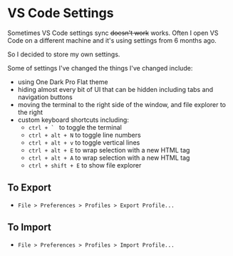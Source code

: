 # VS Code Settings

Sometimes VS Code settings sync <del>doesn't work</del> works. Often I open VS Code on a different machine and it's using settings from 6 months ago.

So I decided to store my own settings.

Some of settings I've changed the things I've changed include:
  * using One Dark Pro Flat theme
  * hiding almost every bit of UI that can be hidden including tabs and navigation buttons
  * moving the terminal to the right side of the window, and file explorer to the right
  * custom keyboard shortcuts including:
    * ``ctrl + ` `` to toggle the terminal
    * `ctrl + alt + N` to toggle line numbers
    * `ctrl + alt + v` to toggle vertical lines
    * `ctrl + alt + E` to wrap selection with a new HTML tag
    * `ctrl + alt + A` to wrap selection with a new HTML tag
    * `ctrl + shift + E` to show file explorer

## To Export
  * `File > Preferences > Profiles > Export Profile...`

## To Import
  * `File > Preferences > Profiles > Import Profile...`
